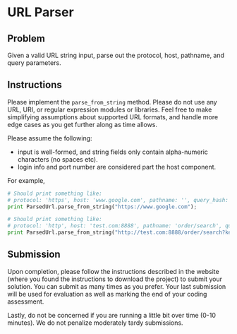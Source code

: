 # URL Parser

## Problem
Given a valid URL string input, parse out the protocol, host, pathname, and query parameters.

## Instructions
Please implement the `parse_from_string` method.
Please do not use any URL, URI, or regular expression modules or libraries.
Feel free to make simplifying assumptions about supported URL formats, and handle more edge cases as you get further along as time allows.

Please assume the following:
- input is well-formed, and string fields only contain alpha-numeric characters (no spaces etc).
- login info and port number are considered part the host component.

For example,
```python
# Should print something like:
# protocol: 'https', host: 'www.google.com', pathname: '', query_hash: {}
print ParsedUrl.parse_from_string("https://www.google.com");

# Should print something like:
# protocol: 'http', host: 'test.com:8888', pathname: 'order/search', query_hash: {'keyword': 'awesome'}
print ParsedUrl.parse_from_string("http://test.com:8888/order/search?keyword=awesome");
```

## Submission
Upon completion, please follow the instructions described in the website (where you found the instructions to download the project) to submit your solution. You can submit as many times as you prefer. Your last submission will be used for evaluation as well as marking the end of your coding assessment.

Lastly, do not be concerned if you are running a little bit over time (0-10 minutes). We do not penalize moderately tardy submissions.
